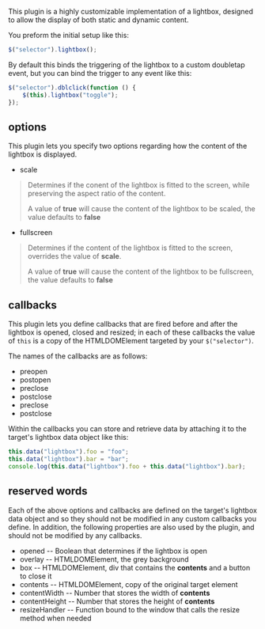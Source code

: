 This plugin is a highly customizable implementation of a lightbox, designed to allow the
display of both static and dynamic content.

You preform the initial setup like this:

```javascript
$("selector").lightbox();
```

By default this binds the triggering of the lightbox to a custom doubletap event, but you
can bind the trigger to any event like this:

```javascript
$("selector").dblclick(function () {
    $(this).lightbox("toggle");
});
```

## options

This plugin lets you specify two options regarding how the content of the lightbox is
displayed.

* scale

> Determines if the conent of the lightbox is fitted to the screen, while preserving
> the aspect ratio of the content.
>
> A value of **true** will cause the content of the lightbox to be scaled, the value
> defaults to **false**

* fullscreen

> Determines if the content of the lightbox is fitted to the screen, overrides the
> value of **scale**.
>
> A value of **true** will cause the content of the lightbox to be fullscreen, the value
> defaults to **false**


## callbacks

This plugin lets you define callbacks that are fired before and after the lightbox is
opened, closed and resized; in each of these callbacks the value of `this` is a copy
of the HTMLDOMElement targeted by your `$("selector")`.

The names of the callbacks are as follows:

* preopen
* postopen
* preclose
* postclose
* preclose
* postclose

Within the callbacks you can store and retrieve data by attaching it to the target's
lightbox data object like this:

```javascript
this.data("lightbox").foo = "foo";
this.data("lightbox").bar = "bar";
console.log(this.data("lightbox").foo + this.data("lightbox").bar);
```

## reserved words

Each of the above options and callbacks are defined on the target's lightbox data object
and so they should not be modified in any custom callbacks you define. In addition, the
following properties are also used by the plugin, and should not be modified by any
callbacks.

* opened -- Boolean that determines if the lightbox is open
* overlay -- HTMLDOMElement, the grey background
* box -- HTMLDOMElement, div that contains the **contents** and a button to close it
* contents -- HTMLDOMElement, copy of the original target element
* contentWidth -- Number that stores the width of **contents**
* contentHeight -- Number that stores the height of **contents**
* resizeHandler -- Function bound to the window that calls the resize method when needed
